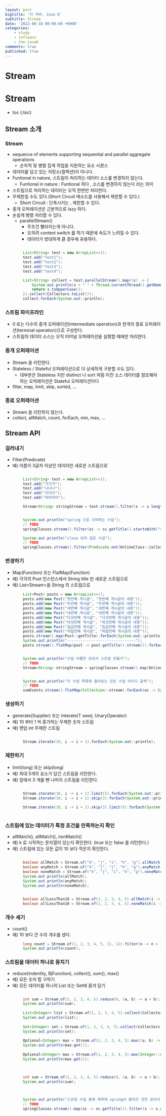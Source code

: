 ```yaml
---
layout: post
bigtitle: '더 자바, Java 8'
subtitle: Stream
date: '2022-08-18 00:00:00 +0900'
categories:
    - study
    - inflearn
    - the-java8
comments: true
published: true
---
```


# Stream

# Stream
* toc
{:toc}


## Stream 소개

### Stream 
+ sequence of elements supporting sequential and parallel aggregate operations
  + 순차적 및 병렬 집계 작업을 지원하는 요소 시퀀스
+ 데이터를 담고 있는 저장소(컬렉션)이 아니다.
+ Funtional in nature, 스트림이 처리하는 데이터 소스를 변경하지 않는다.
  + Funtional in nature : Funtional 하다 , 소스를 변경하지 않는다 라는 의미
+ 스트림으로 처리하는 데이터는 오직 한번만 처리한다.
+ 무제한일 수도 있다.(Short Circuit 메소드를 사용해서 제한할 수 있다.)
  + Short Circuit : 단축시키는 , 제한할 수 있다.
+ 중개 오퍼레이션은 근본적으로 lazy 하다.
+ 손쉽게 병렬 처리할 수 있다.
  + parallelStream()
    + 무조건 빨라지는게 아니다.
    + 오히려 context switch 를 하기 때문에 속도가 느려질 수 있다.
    + 데이터가 방대하게 클 경우에 유용하다.
  
~~~java

        List<String> test = new ArrayList<>();
        test.add("test1");
        test.add("test2");
        test.add("test3");
        test.add("test4");

        List<String> collect = test.parallelStream().map((s) -> {
            System.out.println(s + " " + Thread.currentThread().getName());
            return s.toUpperCase();
        }).collect(Collectors.toList()); 
        collect.forEach(System.out::println);

~~~

### 스트림 파이프라인
+ 0 또는 다수의 중개 오퍼레이션(intermediate operation)과 한개의 종료 오퍼레이션(terminal operation)으로 구성한다.
+ 스트림의 데이터 소스는 오직 터미널 오퍼레이션을 실행할 때에만 처리한다.

### 중개 오퍼레이션
+ Stream 을 리턴한다.
+ Stateless / Stateful 오퍼레이션으로 더 상세하게 구분할 수도 있다.
  + 대부분은 Stateless 지만 distinct 나 sort 처럼 이전 소스 데이터를 참조해야 하는 오퍼레이션은 Stateful 오퍼레이션이다
+ filter, map, limit, skip, sorted, ...

### 종료 오퍼레이션
+ Stream 을 리턴하지 않는다.
+ collect, allMatch, count, forEach, min, max, ...

## Stream API

### 걸러내기
+ Filter(Predicate)
+ 예) 이름이 3글자 이상인 데이터만 새로운 스트림으로

~~~java

        List<String> test = new ArrayList<>();
        test.add("가가가");
        test.add("나나나");
        test.add("다다다");
        test.add("마마마마");

        Stream<String> stringStream = test.stream().filter(s -> s.length() > 3);


~~~

~~~java

        System.out.println("spring 으로 시작하는 수업");
        // TODO
        springClasses.stream().filter(sc -> sc.getTitle().startsWith("spring")).forEach(sc -> System.out.println(sc.getTitle()));

        System.out.println("close 되지 않은 수업");
        // TODO
        springClasses.stream().filter(Predicate.not(OnlineClass::isClosed)).forEach(sc -> System.out.println(sc.getTitle()));

~~~

### 변경하기 
+ Map(Function) 또는 FlatMap(Function)
+ 예) 각각의 Post 인스턴스에서 String title 만 새로운 스트림으로
+ 예) List<Stream<String>>을 String 의 스트림으로


~~~java
        List<Post> posts = new ArrayList<>();
        posts.add(new Post("첫번째 게시글", "첫번째 게시글의 내용"));
        posts.add(new Post("두번째 게시글", "두번째 게시글의 내용"));
        posts.add(new Post("세번째 게시글", "세번째 게시글의 내용"));
        posts.add(new Post("네번째 게시글", "네번째 게시글의 내용"));
        posts.add(new Post("다섯번째 게시글", "다섯번째 게시글의 내용"));
        posts.add(new Post("여섯번째 게시글", "여섯번째 게시글의 내용"));
        posts.add(new Post("일곱번째 게시글", "일곱번째 게시글의 내용"));
        posts.add(new Post("여덟번째 게시글", "여덟번째 게시글의 내용"));
        posts.stream().map(Post::getTitle).forEach(System.out::println);
        System.out.println("-------------------------------");
        posts.stream().flatMap(post -> post.getTitle().stream()).forEach(System.out::println);
~~~

~~~java

        System.out.println("수업 이름만 모아서 스트림 만들기");
        // TODO
        Stream<String> stringStream = springClasses.stream().map(OnlineClass::getTitle);

~~~


~~~java

        System.out.println("두 수업 목록에 들어있는 모든 수업 아이디 출력");
        // TODO
        sumEvents.stream().flatMap(Collection::stream).forEach(oc -> System.out.println(oc.getId()));

~~~

### 생성하기
+ generate(Supplier) 또는 Interate(T seed, UnaryOperator)
+ 예) 10 부터 1 씩 증가하는 무제한 숫자 스트림
+ 예) 랜덤 int 무제한 스트림

~~~java

        Stream.iterate(10, i -> i + 1).forEach(System.out::println);

~~~

### 제한하기 
+ limit(long) 또는 skip(long)
+ 예) 최대 5개의 요소가 담긴 스트림을 리턴한다.
+ 예) 앞에서 3 개를 뺀 나머지 스트림을 리턴한다.

~~~java

        Stream.iterate(10, i -> i + 1).limit(5).forEach(System.out::println);
        Stream.iterate(10, i -> i + 1).skip(3).forEach(System.out::println);
        
        Stream.iterate(10, i -> i + 1).skip(3).limit(5).forEach(System.out::println);
        
~~~

### 스트림에 있는 데이터가 특정 조건을 만족하는지 확인
+ allMatch(), allMatch(), nonMatch()
+ 예) k 로 시작하는 문자열이 있는지 확인한다. (true 또는 false 를 리턴한다.)
+ 예) 스트림에 있는 모든 값이 10 보다 작은지 확인한다.

~~~java

        boolean allMatch = Stream.of("k", "j", "i", "h", "g").allMatch(s -> s.startsWith("k"));
        boolean anyMatch = Stream.of("k", "j", "i", "h", "g").anyMatch(s -> s.startsWith("k"));
        boolean noneMatch = Stream.of("k", "j", "i", "h", "g").noneMatch(s -> s.startsWith("k"));
        System.out.println(allMatch);
        System.out.println(anyMatch);
        System.out.println(noneMatch);
        
~~~

~~~java
        boolean allLessThan10 = Stream.of(1, 2, 3, 4, 5).allMatch(i -> i < 10);
        boolean allLessThan10 = Stream.of(1, 2, 3, 4, 5).noneMatch(i -> i < 10);
~~~



### 개수 세기
+ count()
+ 예) 10 보다 큰 수의 개수를 센다.
~~~java
        long count = Stream.of(1, 2, 3, 4, 5, 11, 12).filter(n -> n > 10).count();
        System.out.println(count);      
~~~

### 스트림을 데이터 하나로 뭉치기
+ reduce(indentity, BjFunction), collect(), sum(), max()
+ 예) 모든 숫자 합 구하기
+ 예) 모든 데이터를 하나의 List 또는 Set에 옭겨 담기

~~~java

        int sum = Stream.of(1, 2, 3, 4, 5).reduce(0, (a, b) -> a + b);
        System.out.println(sum);
        
        List<Integer> list = Stream.of(1, 2, 3, 4, 5).collect(Collectors.toList());
        System.out.println(list);
        
        Set<Integer> set = Stream.of(1, 2, 3, 4, 5).collect(Collectors.toSet());
        System.out.println(set);
        
        Optional<Integer> max = Stream.of(1, 2, 3, 4, 5).max((a, b) -> a.compareTo(b));
        System.out.println(max.get());
        
        Optional<Integer> max = Stream.of(1, 2, 3, 4, 5).max(Integer::compareTo);
        System.out.println(max.get());
        
~~~

~~~java

        int sum = Stream.of(1, 2, 3, 4, 5).reduce(0, (a, b) -> a + b);
        System.out.println(sum);                
        
~~~

~~~java

        System.out.println("스프링 수업 중에 제목에 spring이 들어간 것만 모아서 List로 만들기");
        // TODO
        springClasses.stream().map(sc -> sc.getTitle()).filter(s -> s.contains("spring")).collect(Collectors.toList());

~~~


